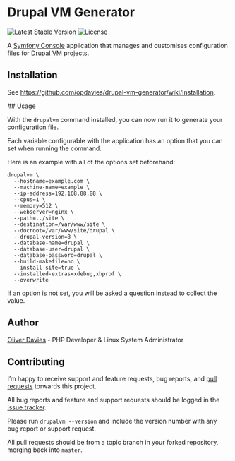 # Drupal VM Generator

[![Latest Stable Version](https://poser.pugx.org/opdavies/drupal-vm-generator/v/stable)](https://packagist.org/packages/opdavies/drupal-vm-generator) [![License](https://poser.pugx.org/opdavies/drupal-vm-generator/license)](https://packagist.org/packages/opdavies/drupal-vm-generator)

A [Symfony Console](http://symfony.com/doc/current/components/console/introduction.html) application that manages and customises configuration files for [Drupal VM](http://www.drupalvm.com) projects.

## Installation

See https://github.com/opdavies/drupal-vm-generator/wiki/Installation.

## Usage

With the `drupalvm` command installed, you can now run it to generate your configuration file.

Each variable configurable with the application has an option that you can set when running the command.

Here is an example with all of the options set beforehand:

```
drupalvm \
  --hostname=example.com \
  --machine-name=example \
  --ip-address=192.168.88.88 \
  --cpus=1 \
  --memory=512 \
  --webserver=nginx \
  --path=../site \
  --destination=/var/www/site \
  --docroot=/var/www/site/drupal \
  --drupal-version=8 \
  --database-name=drupal \
  --database-user=drupal \
  --database-password=drupal \
  --build-makefile=no \
  --install-site=true \
  --installed-extras=xdebug,xhprof \
  --overwrite
```

If an option is not set, you will be asked a question instead to collect the value.

## Author

[Oliver Davies](https://www.oliverdavies.uk) - PHP Developer & Linux System Administrator

## Contributing

I’m happy to receive support and feature requests, bug reports, and [pull requests](https://help.github.com/articles/creating-a-pull-request) torwards this project.

All bug reports and feature and support requests should be logged in the [issue tracker](https://github.com/opdavies/drupal-vm-generator/issues).

Please run `drupalvm --version` and include the version number with any bug report or support request.

All pull requests should be from a topic branch in your forked repository, merging back into `master`.
